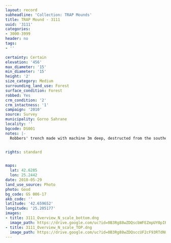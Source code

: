 ```yaml
---
layout: record
subheadline: 'Collection: TRAP Mounds'
title: TRAP Mound - 3111
uuid: '3111'
categories:
- 3000-3999
header: no
tags:
- ''

certainty: Certain
elevation: '456'
max_diameter: '15'
min_diameter: '15'
height: '2'
size_category: Medium
surrounding_land_use: Forest
surface_condition: Forest
robbed: Yes
crm_condition: '2'
crm_intactness: '1'
campaign: '2010'
source: Survey
municipality: Gorno Sahrane
locality: ''
bgcode: DS001
notes: |-
  Robbers' trench made with machine 3m deep, destructed from the southern part.


rights: standard


maps:
  lat: 42.6285
  lon: 25.2442
date: 2018-05-29
land_use_source: Photo
photo: Good
bg_code: GS 006-17
akb_code: ''
latitude: '42.659652'
longitude: '25.205177'
images:
- title: 3111_Overview_N_scale_bottom.dng
  image_path: https://drive.google.com/uc?id=0B3Rg88wZDQscbWFEZmpUY0pIR2c
- title: 3111_Overview_N_scale_TOP.dng
  image_path: https://drive.google.com/uc?id=0B3Rg88wZDQsccUF2cF93RTdNUnc
---
```

